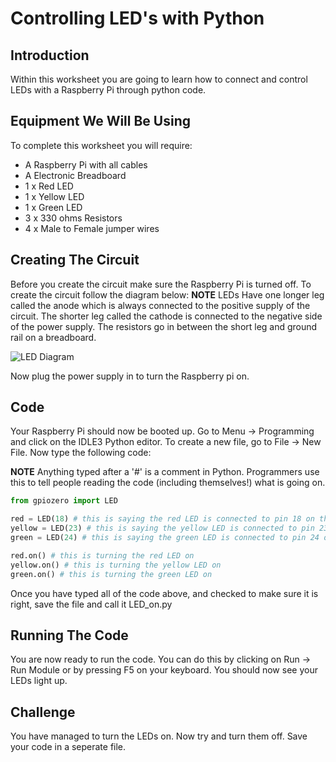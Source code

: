 <link rel="stylesheet" type="text/css" href="C:/Users/kez/Documents/GitHub/DundeeRJam/Resources/mystyle.css">

# Controlling LED's with Python

## Introduction
Within this worksheet you are going to learn how to connect and control LEDs with a Raspberry Pi through python code.

## Equipment We Will Be Using
To complete this worksheet you will require:
* A Raspberry Pi with all cables
* A Electronic Breadboard
* 1 x Red LED
* 1 x Yellow LED
* 1 x Green LED
* 3 x 330 ohms Resistors
* 4 x Male to Female jumper wires

## Creating The Circuit
Before you create the circuit make sure the Raspberry Pi is turned off.
To create the circuit follow the diagram below:
**NOTE** LEDs Have one longer leg called the anode which is always connected to the positive supply of the circuit. The shorter leg called the cathode is connected to the negative side of the power supply. The resistors go in between the short leg and ground rail on a breadboard.

![LED Diagram](C:/Users/kez/Documents/GitHub/DundeeRJam/Resources/Images/LEDs.png)

Now plug the power supply in to turn the Raspberry pi on.

## Code
Your Raspberry Pi should now be booted up. Go to Menu -> Programming and click on the IDLE3 Python editor. To create a new file, go to File -> New File. Now type the following code:

**NOTE** Anything typed after a '#' is a comment in Python. Programmers use this to tell people reading the code (including themselves!) what is going on.
```python
from gpiozero import LED

red = LED(18) # this is saying the red LED is connected to pin 18 on the raspberry pi
yellow = LED(23) # this is saying the yellow LED is connected to pin 23 on the raspberry pi
green = LED(24) # this is saying the green LED is connected to pin 24 on the raspberry pi

red.on() # this is turning the red LED on
yellow.on() # this is turning the yellow LED on
green.on() # this is turning the green LED on
```

Once you have typed all of the code above, and checked to make sure it is right, save the file and call it LED_on.py

## Running The Code
You are now ready to run the code. You can do this by clicking on Run -> Run Module or by pressing F5 on your keyboard. You should now see your LEDs light up.

## Challenge
You have managed to turn the LEDs on. Now try and turn them off. Save your code in a seperate file.
